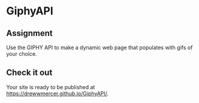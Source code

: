# GiphyAPI

## Assignment  
Use the GIPHY API to make a dynamic web page that populates with gifs of your choice. 

## Check it out
Your site is ready to be published at https://drewwmercer.github.io/GiphyAPI/.